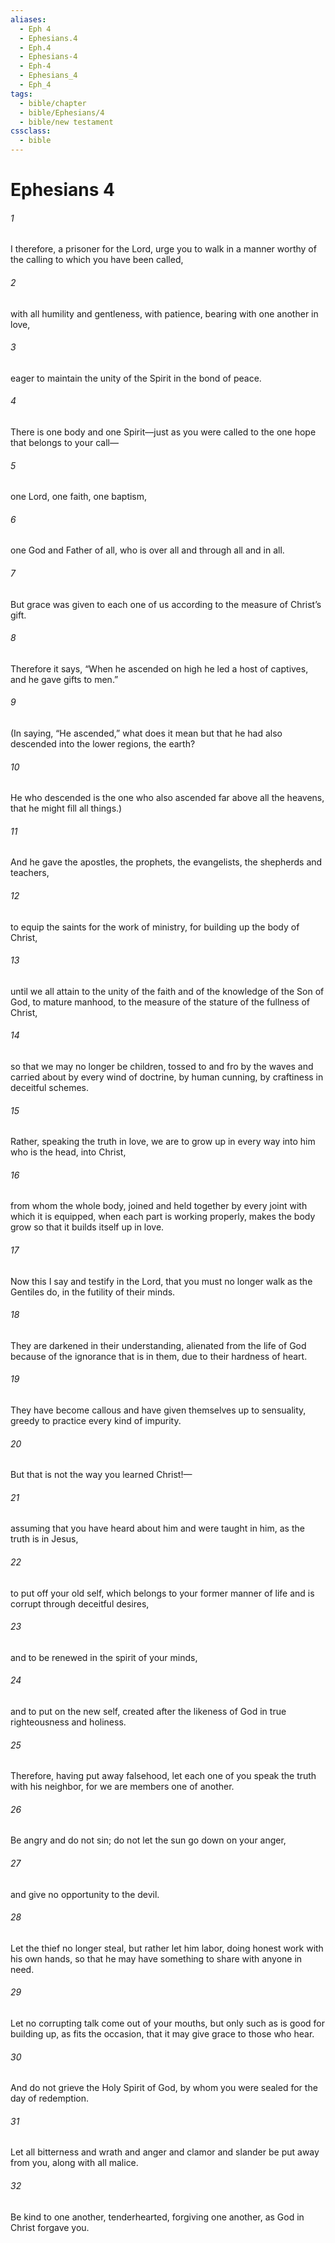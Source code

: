 ```yaml
---
aliases:
  - Eph 4
  - Ephesians.4
  - Eph.4
  - Ephesians-4
  - Eph-4
  - Ephesians_4
  - Eph_4
tags:
  - bible/chapter
  - bible/Ephesians/4
  - bible/new testament
cssclass:
  - bible
---
```


# Ephesians 4

###### 1
I therefore, a prisoner for the Lord, urge you to walk in a manner worthy of the calling to which you have been called,
###### 2
with all humility and gentleness, with patience, bearing with one another in love,
###### 3
eager to maintain the unity of the Spirit in the bond of peace.
###### 4
There is one body and one Spirit—just as you were called to the one hope that belongs to your call—
###### 5
one Lord, one faith, one baptism,
###### 6
one God and Father of all, who is over all and through all and in all.
###### 7
But grace was given to each one of us according to the measure of Christ’s gift.
###### 8
Therefore it says, “When he ascended on high he led a host of captives, and he gave gifts to men.”
###### 9
(In saying, “He ascended,” what does it mean but that he had also descended into the lower regions, the earth?
###### 10
He who descended is the one who also ascended far above all the heavens, that he might fill all things.)
###### 11
And he gave the apostles, the prophets, the evangelists, the shepherds and teachers,
###### 12
to equip the saints for the work of ministry, for building up the body of Christ,
###### 13
until we all attain to the unity of the faith and of the knowledge of the Son of God, to mature manhood, to the measure of the stature of the fullness of Christ,
###### 14
so that we may no longer be children, tossed to and fro by the waves and carried about by every wind of doctrine, by human cunning, by craftiness in deceitful schemes.
###### 15
Rather, speaking the truth in love, we are to grow up in every way into him who is the head, into Christ,
###### 16
from whom the whole body, joined and held together by every joint with which it is equipped, when each part is working properly, makes the body grow so that it builds itself up in love.
###### 17
Now this I say and testify in the Lord, that you must no longer walk as the Gentiles do, in the futility of their minds.
###### 18
They are darkened in their understanding, alienated from the life of God because of the ignorance that is in them, due to their hardness of heart.
###### 19
They have become callous and have given themselves up to sensuality, greedy to practice every kind of impurity.
###### 20
But that is not the way you learned Christ!—
###### 21
assuming that you have heard about him and were taught in him, as the truth is in Jesus,
###### 22
to put off your old self, which belongs to your former manner of life and is corrupt through deceitful desires,
###### 23
and to be renewed in the spirit of your minds,
###### 24
and to put on the new self, created after the likeness of God in true righteousness and holiness.
###### 25
Therefore, having put away falsehood, let each one of you speak the truth with his neighbor, for we are members one of another.
###### 26
Be angry and do not sin; do not let the sun go down on your anger,
###### 27
and give no opportunity to the devil.
###### 28
Let the thief no longer steal, but rather let him labor, doing honest work with his own hands, so that he may have something to share with anyone in need.
###### 29
Let no corrupting talk come out of your mouths, but only such as is good for building up, as fits the occasion, that it may give grace to those who hear.
###### 30
And do not grieve the Holy Spirit of God, by whom you were sealed for the day of redemption.
###### 31
Let all bitterness and wrath and anger and clamor and slander be put away from you, along with all malice.
###### 32
Be kind to one another, tenderhearted, forgiving one another, as God in Christ forgave you.


